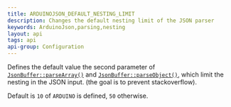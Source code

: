 ```yaml
---
title: ARDUINOJSON_DEFAULT_NESTING_LIMIT
description: Changes the default nesting limit of the JSON parser
keywords: ArduinoJson,parsing,nesting
layout: api
tags: api
api-group: Configuration
---
```


Defines the default value the second parameter of [`JsonBuffer::parseArray()`]({{site.baseurl}}/api/jsonbuffer/parsearray/) and [`JsonBuffer::parseObject()`]({{site.baseurl}}/api/jsonbuffer/parseobject/), which limit the nesting in the JSON input. (the goal is to prevent stackoverflow).

Default is `10` of `ARDUINO` is defined, `50` otherwise.
